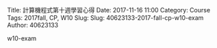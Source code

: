 Title: 計算機程式第十週學習心得
Date: 2017-11-16 11:00
Category: Course
Tags: 2017fall, CP, W10
Slug: Slug: 40623133-2017-fall-cp-w10-exam
Author: 40623133

w10-exam

<!-- PELICAN_END_SUMMARY -->